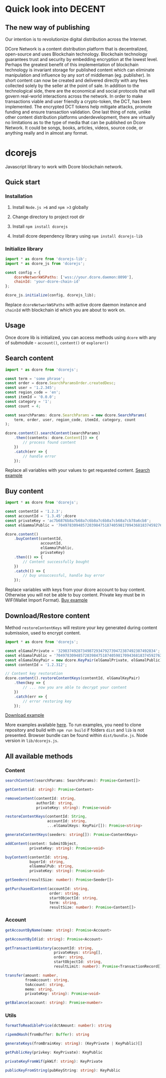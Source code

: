 # Quick look into DECENT

## The new way of publishing

 Our intention is to revolutionize digital distribution across the Internet.

 DCore Network is a content distribution platform that is decentralized,
 open-source and uses Blockchain technology. Blockchain technology guarantees
 trust and security by embedding encryption at the lowest level.
 Perhaps the greatest benefit of this implementation of blockchain technology
 is invariant storage for published content which can eliminate manipulation
 and influence by any sort of middleman (eg. publisher). In short content can
 now be created and delivered directly with any fees collected solely by
 the seller at the point of sale. In addition to the technological side,
 there are the economical and social protocols that will govern real-world
 interactions across the network. In order to make transactions viable and
 user friendly a crypto-token, the DCT, has been implemented. The encrypted
 DCT tokens help mitigate attacks, promote funding and ensure transaction
 validation. One last thing of note, unlike other content distribution platforms
 underdevelopment, there are virtually no limitations as to the type of media that
 can be published on Dcore Network. It could be songs, books, articles, videos,
 source code, or anything really and in almost any format.

# dcorejs

Javascript library to work with Dcore blockchain network.

## Quick start

### Installation

 1. Install `Node.js >6` and `npm >3` globally

 2. Change directory to project root dir

 3. Install `npm install dcorejs`

 4. Install dcore dependency library using
    `npm install dcorejs-lib`

### Initialize library

```javascript
import * as dcore from 'dcorejs-lib';
import * as dcore_js from 'dcorejs';

const config = {
    dcoreNetworkWSPaths: ['wss://your.dcore.daemon:8090'],
    chainId: 'your-dcore-chain-id'
};

dcore_js.initialize(config, dcorejs_lib);
```

Replace `dcoreNetworkWSPaths` with active dcore daemon instance and `chainId` with blockchain id which
you are about to work on.

## Usage

Once dcore lib is initialized, you can access methods using `dcore` with any of submodule - `account()`, `content()` or `explorer()`

## Search content

```javascript
import * as dcore from 'dcorejs';

const term = 'some phrase';
const order = dcore.SearchParamsOrder.createdDesc;
const user = '1.2.345';
const region_code = 'en';
const itemId = '0.0.0';
const category = '1';
const count = 4;

const searchParams: dcore.SearchParams = new dcore.SearchParams(
    term, order, user, region_code, itemId, category, count
);

dcore.content().searchContent(searchParams)
    .then((contents: dcore.Content[]) => {
        // process found content
    })
    .catch(err => {
        // handle error
    });
```

Replace all variables with your values to get requested content.
[Search example](https://github.com/DECENTfoundation/dcorejs/tree/master/src/examples/SearchContent)

## Buy content

```javascript
import * as dcore from 'dcorejs';

const contentId = '1.2.3';
const accountId = '1.3.45';dcore
const privateKey = 'ac7b6876b8a7b68a7c6b8a7c6b8a7cb68a7cb78a6cb8';
const elGammalPublic = '704978309485720398475187405981709436818374592763459872645';

dcore.content()
    .buyContent(contentId,
                accountId,
                elGammalPublic,
                privateKey)
    .then(() => {
        // Content successfully bought
    })
    .catch(() => {
        // buy unsuccessful, handle buy error
    });
```

Replace variables with keys from your dcore account to buy content.
Otherwise you will not be able to buy content.
Private key must be in WIF(Wallet Import Format).
[Buy example](https://github.com/DECENTfoundation/dcorejs/tree/master/src/examples/BuyContent)

## Download/Restore content

Method `restoreContentKeys` will restore your key generated during content submission, used to encrypt content.

```javascript
import * as dcore from 'dcorejs';

const elGamalPrivate = '32983749287349872934792739472387492387492834';
const elGamalPublic = '704978309485720398475187405981709436818374592763459872645';
const elGamalKeyPair = new dcore.KeyPair(elGamalPrivate, elGamalPublic);
const contentId = '1.2.312';

// Content key restoration
dcore.content().restoreContentKeys(contentId, elGamalKeyPair)
    .then(key => {
        // ... now you are able to decrypt your content
    })
    .catch(err => {
        // error restoring key
    });
```

[Download example](https://github.com/DECENTfoundation/dcorejs/tree/master/src/examples/DownloadContent)

More examples available [here](https://github.com/DECENTfoundation/dcorejs/tree/master/src/examples).
To run examples, you need to clone repository and build with `npm run build`
if folders `dist` and `lib` is not presented. Browser bundle can be found
within `dist/bundle.js`. Node version in `lib/dcorejs.js`.

## All available methods

### Content

```typescript
searchContent(searchParams: SearchParams): Promise<Content[]>

getContent(id: string): Promise<Content>

removeContent(contentId: string,
              authorId: string,
              privateKey: string): Promise<void>

restoreContentKeys(contentId: String,
                   accountId: string,
                   ...elGamalKeys: KeyPair[]): Promise<string>

generateContentKeys(seeders: string[]): Promise<ContentKeys>

addContent(content: SubmitObject,
           privateKey: string): Promise<void>

buyContent(contentId: string,
           buyerId: string,
           elGammalPub: string,
           privateKey: string): Promise<void>

getSeeders(resultSize: number): Promise<Seeder[]>

getPurchasedContent(accountId: string,
                    order: string,
                    startObjectId: string,
                    term: string,
                    resultSize: number): Promise<Content[]>
```

### Account

```typescript
getAccountByName(name: string): Promise<Account>

getAccountById(id: string): Promise<Account>

getTransactionHistory(accountId: string,
                      privateKeys: string[],
                      order: string,
                      startObjectId: string,
                      resultLimit: number): Promise<TransactionRecord[]>

transfer(amount: number,
         fromAccount: string,
         toAccount: string,
         memo: string,
         privateKey: string): Promise<void>

getBalance(account: string): Promise<number>
```

### Utils

```typescript
formatToReadiblePrice(dctAmount: number): string

ripemdHash(fromBuffer: Buffer): string

generateKeys(fromBrainKey: string): (KeyPrivate | KeyPublic)[]

getPublicKey(privkey: KeyPrivate): KeyPublic

privateKeyFromWif(pkWif: string): KeyPrivate

publicKeyFromString(pubKeyString: string): KeyPublic
```
